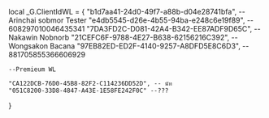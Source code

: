 local _G.ClientIdWL = {
    "b1d7aa41-24d0-49f7-a88b-d04e28741bfa", -- Arinchai sobmor Tester
    "e4db5545-d26e-4b55-94ba-e248c6e19f89", -- 608297010046435341
    "7DA3FD2C-D081-42A4-B342-EE87ADF9D65C", -- Nakawin Nobnorb
    "21CEFC6F-9788-4E27-B638-62156216C392", -- Wongsakon Bacana
    "97EB82ED-ED2F-4140-9257-A8DFD5E8C6D3", -- 881705855366606929
    
    --Premieum WL
    
    "CA122DCB-76D0-45B8-82F2-C114236DD52D", -- นัท
    "051C8200-33D8-4847-A43E-1E58FE242F0C" --???
}
